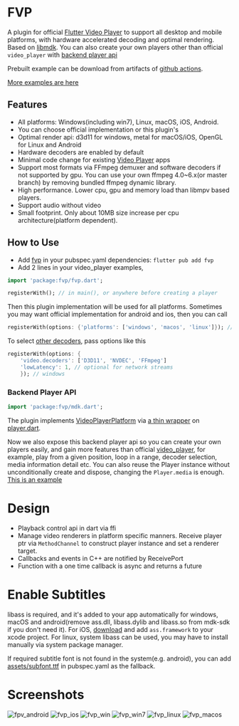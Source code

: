 # FVP

A plugin for official [Flutter Video Player](https://pub.dev/packages/video_player) to support all desktop and mobile platforms, with hardware accelerated decoding and optimal rendering. Based on [libmdk](https://github.com/wang-bin/mdk-sdk). You can also create your own players other than official `video_player` with [backend player api](#backend-player-api)

Prebuilt example can be download from artifacts of [github actions](https://github.com/wang-bin/fvp/actions).

[More examples are here](https://github.com/wang-bin/mdk-examples/tree/master/flutter)

## Features
- All platforms: Windows(including win7), Linux, macOS, iOS, Android.
- You can choose official implementation or this plugin's
- Optimal render api: d3d11 for windows, metal for macOS/iOS, OpenGL for Linux and Android
- Hardware decoders are enabled by default
- Minimal code change for existing [Video Player](https://pub.dev/packages/video_player) apps
- Support most formats via FFmpeg demuxer and software decoders if not supported by gpu. You can use your own ffmpeg 4.0~6.x(or master branch) by removing bundled ffmpeg dynamic library.
- High performance. Lower cpu, gpu and memory load than libmpv based players.
- Support audio without video
- Small footprint. Only about 10MB size increase per cpu architecture(platform dependent).


## How to Use

- Add [fvp](https://pub.dev/packages/fvp) in your pubspec.yaml dependencies: `flutter pub add fvp`
- Add 2 lines in your video_player examples,

```dart
import 'package:fvp/fvp.dart';

registerWith(); // in main(), or anywhere before creating a player
```

Then this plugin implementation will be used for all platforms. Sometimes you may want official implementation for android and ios, then you can call

```dart
registerWith(options: {'platforms': ['windows', 'macos', 'linux']}); // only these platforms will use this plugin implementation
```

To select [other decoders](https://github.com/wang-bin/mdk-sdk/wiki/Decoders), pass options like this
```dart
registerWith(options: {
    'video.decoders': ['D3D11', 'NVDEC', 'FFmpeg']
    'lowLatency': 1, // optional for network streams
    }); // windows
```

### Backend Player API

```dart
import 'package:fvp/mdk.dart';
```

The plugin implements [VideoPlayerPlatform](https://pub.dev/packages/video_player_platform_interface) via [a thin wrapper](https://github.com/wang-bin/fvp/blob/master/lib/video_player_mdk.dart) on [player.dart](https://github.com/wang-bin/fvp/blob/master/lib/src/player.dart).

Now we also expose this backend player api so you can create your own players easily, and gain more features than official [video_player](https://pub.dev/packages/video_player), for example, play from a given position, loop in a range, decoder selection, media information detail etc. You can also reuse the Player instance without unconditionally create and dispose, changing the `Player.media` is enough.
[This is an example](https://github.com/wang-bin/mdk-examples/blob/master/flutter/simple/lib/multi_textures.dart)


# Design
- Playback control api in dart via ffi
- Manage video renderers in platform specific manners. Receive player ptr via `MethodChannel` to construct player instance and set a renderer target.
- Callbacks and events in C++ are notified by ReceivePort
- Function with a one time callback is async and returns a future


# Enable Subtitles

libass is required, and it's added to your app automatically for windows, macOS and android(remove ass.dll, libass.dylib and libass.so from mdk-sdk if you don't need it). For iOS, [download](https://sourceforge.net/projects/mdk-sdk/files/deps/dep.7z/download) and add `ass.framework` to your xcode project. For linux, system libass can be used, you may have to install manually via system package manager.

If required subtitle font is not found in the system(e.g. android), you can add [assets/subfont.ttf](https://github.com/mpv-android/mpv-android/raw/master/app/src/main/assets/subfont.ttf) in pubspec.yaml as the fallback.

# Screenshots
![fpv_android](https://user-images.githubusercontent.com/785206/248862591-40f458e5-d7ca-4513-b709-b056deaaf421.jpeg)
![fvp_ios](https://user-images.githubusercontent.com/785206/250348936-e5e1fb14-9c81-4652-8f53-37e8d64195a3.jpg)
![fvp_win](https://user-images.githubusercontent.com/785206/248859525-920bdd51-6947-4a00-87b4-9c1a21a68d51.jpeg)
![fvp_win7](https://user-images.githubusercontent.com/785206/266754957-883d05c9-a057-4c1c-b824-0dc385a13f78.jpg)
![fvp_linux](https://user-images.githubusercontent.com/785206/248859533-ce2ad50b-2ead-43bb-bf25-6e2575c5ebe1.jpeg)
![fvp_macos](https://user-images.githubusercontent.com/785206/248859538-71de39a4-c5f0-4c8f-9920-d7dfc6cd0d9a.jpg)